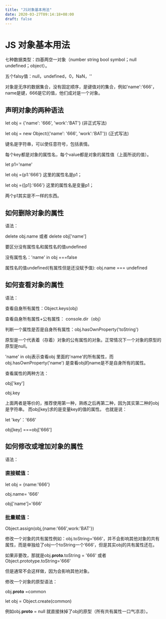 ```yaml
---
title: "JS对象基本用法"
date: 2020-03-27T09:14:18+08:00
draft: false
---
```

# JS 对象基本用法

七种数据类型：四基两空一对象（number string bool symbol；null undefined；object）。

五个falsy值：null，undefined，0，NaN，''

对象是无序的数据集合，没有固定顺序，是键值对的集合，例如'name':'666'，name是键，666是它的值，他们成对是一个对象。

## 声明对象的两种语法

let obj = {'name': '666', 'work':'BAT'} (非正式写法)

let obj = new Object({'name': '666', 'work':'BAT'})  (正式写法)

键名是字符串，可以使任意符号，包括表情。

每个key都是对象的属性名，每个value都是对象的属性值（上面所说的值）。

let p1='name'

let obj ={p1:'666'}  这里的属性名是p1；

let obj ={[p1]:'666'}  这里的属性名是变量p1；

两个p1其实是不一样的东西。

## 如何删除对象的属性

语法：

delete obj.name  或者  delete obj['name']

要区分没有属性名和属性名的值undefined

没有属性名：'name' in obj ===false

属性名的值undefined(有属性但是还没赋予值): obj.name === undefined


## 如何查看对象的属性

语法：

查看自身所有属性：Object.keys(obj)

查看自身所有属性+公有属性： console.dir（obj）

判断一个属性是否是自身所有属性：obj.hasOwnProperty('toString')

原型是一个代表着（存着）对象的公有属性的对象。正常情况下一个对象的原型的原型是null。

'name' in obj表示查看obj 里面的'name'的所有属性，而obj.hasOwnProperty('name') 是查看obj的name是不是自身所有的属性。


查看属性的两种方法：

obj['key']

obj.key

上面两者是等价的，推荐使用第一种，熟练之后再第二种，因为其实第二种的obj是字符串。
而obj[key]求的是变量key的值的属性。
也就是说：

let 'key'：'666'

obj[key] ===obj['666']


## 如何修改或增加对象的属性

语法：

### 直接赋值：

let obj = {name:'666'}

obj.name= '666'

obj['name']='666'

### 批量赋值：

Object.assign(obj,{name:'666',work:'BAT'})

修改一个对象的共有属性例如：obj.toString='666'，并不会影响其他对象的共有属性，而是单独给了obj一个toString一个‘666’，但是其实obj的共有属性还在。

如果非要改，那就是obj.__proto__.toString = '666' 或者 Object.prototype.toString='666'

但是通常不会这样做，因为会影响其他对象。

修改一个对象的原型语法：

obj.__proto__ =common

let obj = Object.create(common)

例如obj.__proto__ = null 就直接抹掉了obj的原型（所有共有属性一口气凉凉）。

